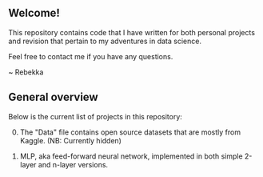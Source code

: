## Welcome!

This repository contains code that I have written for both personal projects and revision that pertain to my adventures in data science.

Feel free to contact me if you have any questions.

~ Rebekka

## General overview

Below is the current list of projects in this repository:

0. The "Data" file contains open source datasets that are mostly from Kaggle. (NB: Currently hidden)

1. MLP, aka feed-forward neural network, implemented in both simple 2-layer and n-layer versions.